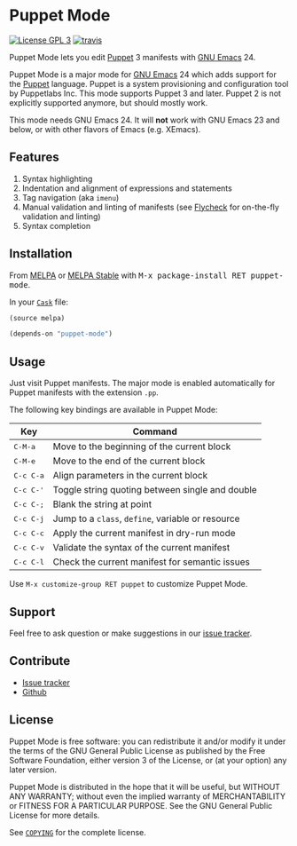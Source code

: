 Puppet Mode
===========

[![License GPL 3][badge-license]][copying]
[![travis][badge-travis]][travis]

Puppet Mode lets you edit [Puppet][] 3 manifests with [GNU Emacs][] 24.

Puppet Mode is a major mode for [GNU Emacs][] 24 which adds support for the
[Puppet][] language.  Puppet is a system provisioning and configuration tool by
Puppetlabs Inc.  This mode supports Puppet 3 and later.  Puppet 2 is not
explicitly supported anymore, but should mostly work.

This mode needs GNU Emacs 24.  It will **not** work with GNU Emacs 23 and below,
or with other flavors of Emacs (e.g. XEmacs).

Features
--------

1. Syntax highlighting
2. Indentation and alignment of expressions and statements
3. Tag navigation (aka `imenu`)
4. Manual validation and linting of manifests (see [Flycheck][] for on-the-fly
   validation and linting)
5. Syntax completion

Installation
------------

From [MELPA][] or [MELPA Stable][] with <kbd>M-x package-install RET
puppet-mode</kbd>.

In your [`Cask`][cask] file:

```el
(source melpa)

(depends-on "puppet-mode")
```

Usage
-----

Just visit Puppet manifests.  The major mode is enabled automatically for Puppet
manifests with the extension `.pp`.

The following key bindings are available in Puppet Mode:

Key                | Command
-------------------|--------------------------------------------------
<kbd>C-M-a</kbd>   | Move to the beginning of the current block
<kbd>C-M-e</kbd>   | Move to the end of the current block
<kbd>C-c C-a</kbd> | Align parameters in the current block
<kbd>C-c C-'</kbd> | Toggle string quoting between single and double
<kbd>C-c C-;</kbd> | Blank the string at point
<kbd>C-c C-j</kbd> | Jump to a `class`, `define`, variable or resource
<kbd>C-c C-c</kbd> | Apply the current manifest in dry-run mode
<kbd>C-c C-v</kbd> | Validate the syntax of the current manifest
<kbd>C-c C-l</kbd> | Check the current manifest for semantic issues


Use `M-x customize-group RET puppet` to customize Puppet Mode.

Support
-------

Feel free to ask question or make suggestions in our [issue tracker][].

Contribute
----------

- [Issue tracker][]
- [Github][]

License
-------

Puppet Mode is free software: you can redistribute it and/or modify it under the
terms of the GNU General Public License as published by the Free Software
Foundation, either version 3 of the License, or (at your option) any later
version.

Puppet Mode is distributed in the hope that it will be useful, but WITHOUT ANY
WARRANTY; without even the implied warranty of MERCHANTABILITY or FITNESS FOR A
PARTICULAR PURPOSE.  See the GNU General Public License for more details.

See [`COPYING`][copying] for the complete license.

[badge-license]: https://img.shields.io/badge/license-GPL_3-green.svg
[COPYING]: https://github.com/voxpupuli/puppet-mode/blob/master/COPYING
[travis]: https://travis-ci.org/voxpupuli/puppet-mode
[badge-travis]: https://travis-ci.org/voxpupuli/puppet-mode.svg?branch=master
[Puppet]: http://docs.puppetlabs.com/
[GNU Emacs]: https://www.gnu.org/software/emacs/
[Flycheck]: http://wwww.flycheck.org
[MELPA]: https://melpa.org/
[MELPA Stable]: https://stable.melpa.org
[Cask]: http://cask.github.io/
[Issue tracker]: https://github.com/voxpupuli/puppet-mode/issues
[Github]: https://github.com/voxpupuli/puppet-mode
